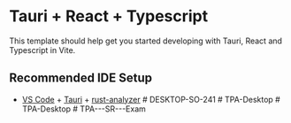 # Tauri + React + Typescript

This template should help get you started developing with Tauri, React and Typescript in Vite.

## Recommended IDE Setup

- [VS Code](https://code.visualstudio.com/) + [Tauri](https://marketplace.visualstudio.com/items?itemName=tauri-apps.tauri-vscode) + [rust-analyzer](https://marketplace.visualstudio.com/items?itemName=rust-lang.rust-analyzer)
#   D E S K T O P - S O - 2 4 1  
 #   T P A - D e s k t o p  
 #   T P A - D e s k t o p  
 #   T P A - - - S R - - - E x a m  
 